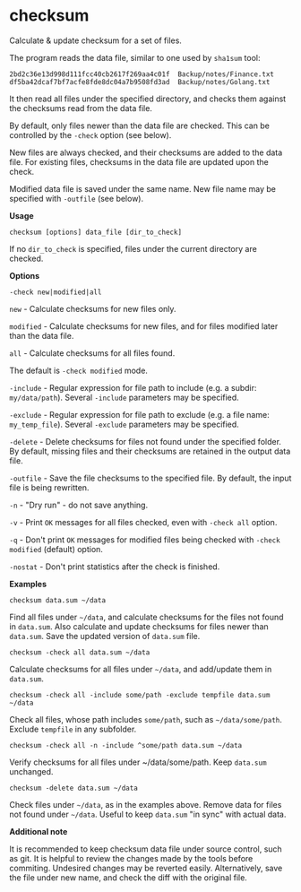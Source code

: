 # checksum
Calculate &amp; update checksum for a set of files.

The program reads the data file, similar to one used by `sha1sum` tool:

    2bd2c36e13d998d111fcc40cb2617f269aa4c01f  Backup/notes/Finance.txt
    df5ba42dcaf7bf7acfe8fde8dc04a7b9508fd3ad  Backup/notes/Golang.txt

It then read all files under the specified directory,
and checks them against the checksums read from the data file.

By default, only files newer than the data file are checked.
This can be controlled by the `-check` option (see below).

New files are always checked, and their checksums are added to the data file.
For existing files, checksums in the data file are updated upon the check.

Modified data file is saved under the same name.
New file name may be specified with `-outfile` (see below).

**Usage**

    checksum [options] data_file [dir_to_check]

If no `dir_to_check` is specified, files under the current directory are checked.

**Options**

`-check new|modified|all`

`new` - Calculate checksums for new files only.

`modified` - Calculate checksums for new files,
and for files modified later than the data file.

`all` - Calculate checksums for all files found.

The default is `-check modified` mode.

`-include` - Regular expression for file path to include (e.g. a subdir: `my/data/path`).
Several `-include` parameters may be specified.

`-exclude` - Regular expression for file path to exclude (e.g. a file name: `my_temp_file`).
Several `-exclude` parameters may be specified.

`-delete` - Delete checksums for files not found under the specified folder.
By default, missing files and their checksums are retained in the output data file.

`-outfile` - Save the file checksums to the specified file.
By default, the input file is being rewritten.

`-n` - "Dry run" - do not save anything.

`-v` - Print `OK` messages for all files checked, even with `-check all` option.

`-q` - Don't print `OK` messages for modified files being checked with `-check modified` (default) option.

`-nostat` - Don't print statistics after the check is finished.

**Examples**

    checksum data.sum ~/data

Find all files under `~/data`, and calculate checksums for the files not found in `data.sum`.
Also calculate and update checksums for files newer than `data.sum`.
Save the updated version of `data.sum` file.

    checksum -check all data.sum ~/data

Calculate checksums for all files under `~/data`, and add/update them in `data.sum`.

    checksum -check all -include some/path -exclude tempfile data.sum ~/data

Check all files, whose path includes `some/path`, such as `~/data/some/path`.
Exclude `tempfile` in any subfolder.

    checksum -check all -n -include ^some/path data.sum ~/data

Verify checksums for all files under ~/data/some/path. Keep `data.sum` unchanged.

    checksum -delete data.sum ~/data

Check files under `~/data`, as in the examples above. Remove data for files
not found under `~/data`. Useful to keep `data.sum` "in sync" with actual data.

**Additional note**

It is recommended to keep checksum data file under source control, such as git.
It is helpful to review the changes made by the tools before commiting.
Undesired changes may be reverted easily. Alternatively, save the file under new name,
and check the diff with the original file.
